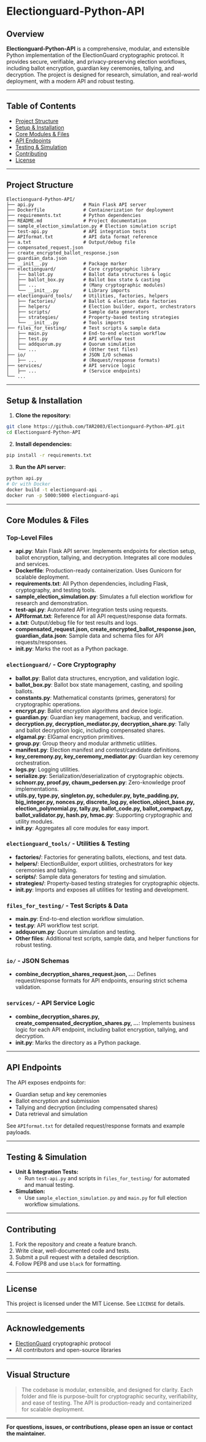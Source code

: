 

# Electionguard-Python-API

## Overview

**Electionguard-Python-API** is a comprehensive, modular, and extensible Python implementation of the ElectionGuard cryptographic protocol. It provides secure, verifiable, and privacy-preserving election workflows, including ballot encryption, guardian key ceremonies, tallying, and decryption. The project is designed for research, simulation, and real-world deployment, with a modern API and robust testing.

---

## Table of Contents
- [Project Structure](#project-structure)
- [Setup & Installation](#setup--installation)
- [Core Modules & Files](#core-modules--files)
- [API Endpoints](#api-endpoints)
- [Testing & Simulation](#testing--simulation)
- [Contributing](#contributing)
- [License](#license)

---

## Project Structure

```
Electionguard-Python-API/
├── api.py                  # Main Flask API server
├── Dockerfile              # Containerization for deployment
├── requirements.txt        # Python dependencies
├── README.md               # Project documentation
├── sample_election_simulation.py # Election simulation script
├── test-api.py             # API integration tests
├── APIformat.txt           # API data format reference
├── a.txt                   # Output/debug file
├── compensated_request.json
├── create_encrypted_ballot_response.json
├── guardian_data.json
├── __init__.py             # Package marker
├── electionguard/          # Core cryptographic library
│   ├── ballot.py           # Ballot data structures & logic
│   ├── ballot_box.py       # Ballot box state & casting
│   ├── ...                 # (Many cryptographic modules)
│   └── __init__.py         # Library imports
├── electionguard_tools/    # Utilities, factories, helpers
│   ├── factories/          # Ballot & election data factories
│   ├── helpers/            # Election builder, export, orchestrators
│   ├── scripts/            # Sample data generators
│   ├── strategies/         # Property-based testing strategies
│   └── __init__.py         # Tools imports
├── files_for_testing/      # Test scripts & sample data
│   ├── main.py             # End-to-end election workflow
│   ├── test.py             # API workflow test
│   ├── addquorum.py        # Quorum simulation
│   └── ...                 # (Other test files)
├── io/                     # JSON I/O schemas
│   ├── ...                 # (Request/response formats)
├── services/               # API service logic
│   ├── ...                 # (Service endpoints)
└── ...
```

---

## Setup & Installation

1. **Clone the repository:**
  ```sh
  git clone https://github.com/TAR2003/Electionguard-Python-API.git
  cd Electionguard-Python-API
  ```
2. **Install dependencies:**
  ```sh
  pip install -r requirements.txt
  ```
3. **Run the API server:**
  ```sh
  python api.py
  # Or with Docker
  docker build -t electionguard-api .
  docker run -p 5000:5000 electionguard-api
  ```

---

## Core Modules & Files

### Top-Level Files
- **api.py**: Main Flask API server. Implements endpoints for election setup, ballot encryption, tallying, and decryption. Integrates all core modules and services.
- **Dockerfile**: Production-ready containerization. Uses Gunicorn for scalable deployment.
- **requirements.txt**: All Python dependencies, including Flask, cryptography, and testing tools.
- **sample_election_simulation.py**: Simulates a full election workflow for research and demonstration.
- **test-api.py**: Automated API integration tests using requests.
- **APIformat.txt**: Reference for all API request/response data formats.
- **a.txt**: Output/debug file for test results and logs.
- **compensated_request.json, create_encrypted_ballot_response.json, guardian_data.json**: Sample data and schema files for API requests/responses.
- **__init__.py**: Marks the root as a Python package.

### `electionguard/` - Core Cryptography
- **ballot.py**: Ballot data structures, encryption, and validation logic.
- **ballot_box.py**: Ballot box state management, casting, and spoiling ballots.
- **constants.py**: Mathematical constants (primes, generators) for cryptographic operations.
- **encrypt.py**: Ballot encryption algorithms and device logic.
- **guardian.py**: Guardian key management, backup, and verification.
- **decryption.py, decryption_mediator.py, decryption_share.py**: Tally and ballot decryption logic, including compensated shares.
- **elgamal.py**: ElGamal encryption primitives.
- **group.py**: Group theory and modular arithmetic utilities.
- **manifest.py**: Election manifest and contest/candidate definitions.
- **key_ceremony.py, key_ceremony_mediator.py**: Guardian key ceremony orchestration.
- **logs.py**: Logging utilities.
- **serialize.py**: Serialization/deserialization of cryptographic objects.
- **schnorr.py, proof.py, chaum_pedersen.py**: Zero-knowledge proof implementations.
- **utils.py, type.py, singleton.py, scheduler.py, byte_padding.py, big_integer.py, nonces.py, discrete_log.py, election_object_base.py, election_polynomial.py, tally.py, ballot_code.py, ballot_compact.py, ballot_validator.py, hash.py, hmac.py**: Supporting cryptographic and utility modules.
- **__init__.py**: Aggregates all core modules for easy import.

### `electionguard_tools/` - Utilities & Testing
- **factories/**: Factories for generating ballots, elections, and test data.
- **helpers/**: ElectionBuilder, export utilities, orchestrators for key ceremonies and tallying.
- **scripts/**: Sample data generators for testing and simulation.
- **strategies/**: Property-based testing strategies for cryptographic objects.
- **__init__.py**: Imports and exposes all utilities for testing and development.

### `files_for_testing/` - Test Scripts & Data
- **main.py**: End-to-end election workflow simulation.
- **test.py**: API workflow test script.
- **addquorum.py**: Quorum simulation and testing.
- **Other files**: Additional test scripts, sample data, and helper functions for robust testing.

### `io/` - JSON Schemas
- **combine_decryption_shares_request.json, ...**: Defines request/response formats for API endpoints, ensuring strict schema validation.

### `services/` - API Service Logic
- **combine_decryption_shares.py, create_compensated_decryption_shares.py, ...**: Implements business logic for each API endpoint, including ballot encryption, tallying, and decryption.
- **__init__.py**: Marks the directory as a Python package.

---

## API Endpoints

The API exposes endpoints for:
- Guardian setup and key ceremonies
- Ballot encryption and submission
- Tallying and decryption (including compensated shares)
- Data retrieval and simulation

See `APIformat.txt` for detailed request/response formats and example payloads.

---

## Testing & Simulation

- **Unit & Integration Tests:**
  - Run `test-api.py` and scripts in `files_for_testing/` for automated and manual testing.
- **Simulation:**
  - Use `sample_election_simulation.py` and `main.py` for full election workflow simulations.

---

## Contributing

1. Fork the repository and create a feature branch.
2. Write clear, well-documented code and tests.
3. Submit a pull request with a detailed description.
4. Follow PEP8 and use `black` for formatting.

---

## License

This project is licensed under the MIT License. See `LICENSE` for details.

---

## Acknowledgements

- [ElectionGuard](https://www.microsoft.com/en-us/security/business/electionguard) cryptographic protocol
- All contributors and open-source libraries

---

## Visual Structure

> The codebase is modular, extensible, and designed for clarity. Each folder and file is purpose-built for cryptographic security, verifiability, and ease of testing. The API is production-ready and containerized for scalable deployment.

---

**For questions, issues, or contributions, please open an issue or contact the maintainer.**
